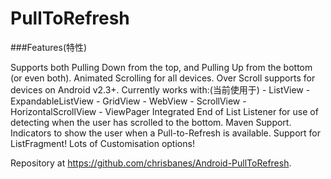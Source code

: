 # PullToRefresh

###Features(特性)

  Supports both Pulling Down from the top, and Pulling Up from the bottom (or even both).
  Animated Scrolling for all devices.
  Over Scroll supports for devices on Android v2.3+.
  Currently works with:(当前使用于)
    - ListView
    - ExpandableListView
    - GridView
    - WebView
    - ScrollView
    - HorizontalScrollView
    - ViewPager
  Integrated End of List Listener for use of detecting when the user has scrolled to the bottom.
  Maven Support.
  Indicators to show the user when a Pull-to-Refresh is available.
  Support for ListFragment!
  Lots of Customisation options!

Repository at https://github.com/chrisbanes/Android-PullToRefresh.
